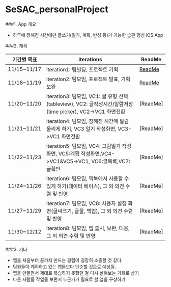# SeSAC_personalProject

###1. App 개요
 - 하루에 정해진 시간에만 글쓰기(일기, 계획, 반성 등)가 가능한 습관 형성 iOS App

###2. 계획

|기간별 목표|iterations|ReadMe|
|------|---|---|
|11/15~11/17|iteration1: 팀빌딩, 프로젝트 기획|[ReadMe](https://github.com/JaehoBuildiOSApp/SeSAC_personalProject/issues/1)|
|11/18~11/19|iteration2: 팀모임, 프로젝트 발표, 기획 보완|[ReadMe](https://github.com/JaehoBuildiOSApp/SeSAC_personalProject/issues/2)|
|11/20~11/20|iteration3: 팀모임, VC1: 글 유형 선택(tableview), VC2: 글작성시간/알람저장(time picker), VC2->VC1 화면전환|[ReadMe]|
|11/21~11/21|iteration4: 팀모임, 정해진 시간에 알람 울리게 하기, VC3 일기 작성화면, VC3->VC1 화면전환|[ReadMe]|
|11/22~11/23|iteration5: 팀모임, VC4: 그림일기 작성화면, VC5:계확 작성화면,VC4->VC1&VC5->VC1, VC6:글목록,VC7:글확인|[ReadMe]|
|11/24~11/26|iteration6: 팀모임, 맥북에서 사용할 수 있게 하기(데이터 베이스), 그 외 의견 수렴 및 반영|[ReadMe]|
|11/27~11/29|iteration7: 팀모임, VC8: 사용자 설정 화면(글씨크기, 글꼴, 백업), 그 외 의견 수렴 및 반영|[ReadMe]|
|11/30~12/12|iteration8: 팀모임, 앱 출시, 보완, 대응, 그 외 의견 수렴 및 반영 |[ReadMe]|

###3. 기타
- 앱을 처음부터 끝까지 만드는 경험이 굉장히 소중할 것 같다.
- 팀원들이 계획하고 있는 앱들보다 단순할 것으로 예상됨..
- 앱을 만들면서 제대로 복습하지 못했던 걸 다시 살펴보는 기회로 삼기
- 다른 사람들 작업물 보면서 누군가가 필요로 할 앱을 구상하기
